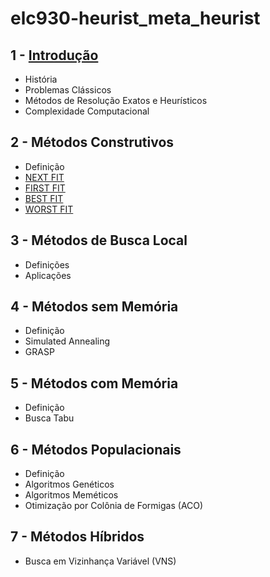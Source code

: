 # elc930-heurist_meta_heurist

## 1 - [Introdução](01-Introdução/README.md)

* História
* Problemas Clássicos
* Métodos de Resolução Exatos e Heurísticos
* Complexidade Computacional

## 2 - Métodos Construtivos

* Definição
* [NEXT FIT](02-Algoritmos%20Construtivos/01%20-%20next_fit.ipynb)
* [FIRST FIT](02-Algoritmos%20Construtivos/02%20-%20first_fit.ipynb)
* [BEST FIT](02-Algoritmos%20Construtivos/03%20-%20best_fit.ipynb)
* [WORST FIT](02-Algoritmos%20Construtivos/04%20-%20worst_fit.ipynb)

## 3 - Métodos de Busca Local

* Definições
* Aplicações

## 4 - Métodos sem Memória

* Definição
* Simulated Annealing
* GRASP

## 5 - Métodos com Memória

* Definição
* Busca Tabu

## 6 - Métodos Populacionais

* Definição
* Algoritmos Genéticos
* Algoritmos Meméticos
* Otimização por Colônia de Formigas (ACO)

## 7 - Métodos Híbridos

* Busca em Vizinhança Variável (VNS)
